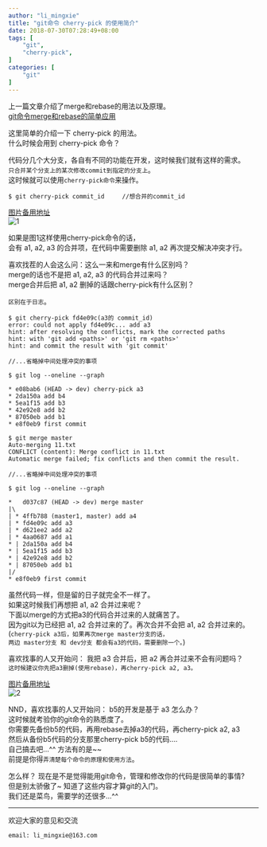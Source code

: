 ```yaml
---
author: "li_mingxie"
title: "git命令 cherry-pick 的使用简介"
date: 2018-07-30T07:28:49+08:00
tags: [
    "git",
    "cherry-pick",
]
categories: [
    "git"
]
---
```

上一篇文章介绍了merge和rebase的用法以及原理。   
[git命令merge和rebase的简单应用](https://limingxie.github.io/git/git_merge_rebase/)

这里简单的介绍一下 cherry-pick 的用法。  
什么时候会用到 cherry-pick 命令？<!--more-->  

代码分几个大分支，各自有不同的功能在开发，这时候我们就有这样的需求。  
`只合并某个分支上的某次修改commit到指定的分支上`。  
这时候就可以使用`cherry-pick命令`来操作。

```
$ git cherry-pick commit_id     //想合并的commit_id
```

[图片备用地址](https://limingxie.github.io/images/git_cherry_pick/git1.png)  
![1](https://mingxie-blog.oss-cn-beijing.aliyuncs.com/image/git_cherry_pick/git1.png)

如果是图1这样使用cherry-pick命令的话，  
会有 a1, a2, a3 的合并项，在代码中需要删除 a1, a2 再次提交解决冲突才行。

喜欢找茬的人会这么问：这么一来和merge有什么区别吗？  
merge的话也不是把 a1, a2, a3 的代码合并过来吗？  
merge合并后把 a1, a2 删掉的话跟cherry-pick有什么区别？

`区别在于日志`。

```
$ git cherry-pick fd4e09c(a3的 commit_id)
error: could not apply fd4e09c... add a3
hint: after resolving the conflicts, mark the corrected paths
hint: with 'git add <paths>' or 'git rm <paths>'
hint: and commit the result with 'git commit'

//...省略掉中间处理冲突的事项

$ git log --oneline --graph

* e08bab6 (HEAD -> dev) cherry-pick a3
* 2da150a add b4
* 5ea1f15 add b3
* 42e92e8 add b2
* 87050eb add b1
* e8f0eb9 first commit
```

```
$ git merge master
Auto-merging 11.txt
CONFLICT (content): Merge conflict in 11.txt
Automatic merge failed; fix conflicts and then commit the result.

//...省略掉中间处理冲突的事项

$ git log --oneline --graph

*   d037c87 (HEAD -> dev) merge master
|\
| * 4ffb788 (master1, master) add a4
| * fd4e09c add a3
| * d621ee2 add a2
| * 4aa0687 add a1
* | 2da150a add b4
* | 5ea1f15 add b3
* | 42e92e8 add b2
* | 87050eb add b1
|/
* e8f0eb9 first commit
```

虽然代码一样，但是留的日子就完全不一样了。  
如果这时候我们再想把 a1, a2 合并过来呢？  
下面以merge的方式把a3的代码合并过来的人就痛苦了。  
因为git以为已经把 a1, a2 合并过来的了。再次合并不会把 a1, a2 合并过来的。  
(`cherry-pick a3后，如果再次merge master分支的话，`  
`两边 master分支 和 dev分支 都会有a3的代码，需要删除一个。`)

喜欢找事的人又开始问： 我把 a3 合并后，把 a2 再合并过来不会有问题吗？  
`这时候建议你先把a3删掉(使用rebase)，再cherry-pick a2, a3。`

[图片备用地址](https://limingxie.github.io/images/git_cherry_pick/git2.png)  
![2](https://mingxie-blog.oss-cn-beijing.aliyuncs.com/image/git_cherry_pick/git2.png)


NND，喜欢找事的人又开始问： b5的开发是基于 a3 怎么办？  
这时候就考验你的git命令的熟悉度了。  
你需要先备份b5的代码，再用rebase去掉a3的代码，再cherry-pick a2, a3  
然后从备份b5代码的分支那里cherry-pick b5的代码....  
自己搞去吧...^^  方法有的是~~  
前提是你得`弄清楚每个命令的原理和使用方法`。

怎么样？ 现在是不是觉得能用git命令，管理和修改你的代码是很简单的事情?  
但是别太骄傲了~ 知道了这些内容才算git的入门。  
我们还是菜鸟，需要学的还很多...^^

----------------------------------------------
欢迎大家的意见和交流

`email: li_mingxie@163.com`